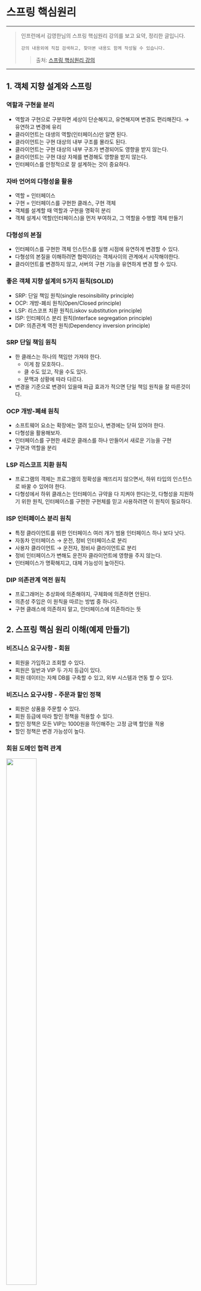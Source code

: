 # 스프링 핵심원리

---

> 인프런에서 김영한님의 스프링 핵심원리 강의를 보고 요약, 정리한 글입니다.
>
>
> `강의 내용외에 직접 검색하고, 찾아본 내용도 함께 작성될 수 있습니다.`
>
> > 출처: <a href = https://www.inflearn.com/course/스프링-핵심-원리-기본편/dashboard>스프링 핵심원리 강의</a>
> >

---

## 1. 객체 지향 설계와 스프링

### 역할과 구현을 분리

- 역할과 구현으로 구분하면 세상이 단순해지고, 유연해지며 변경도 편리해진다. → 유연하고 변경에 유리
- 클라이언트는 대생의 역할(인터페이스)만 알면 된다.
- 클라이언트는 구현 대상의 내부 구조를 몰라도 된다.
- 클라이언트는 구현 대상의 내부 구조가 변경되어도 영향을 받지 않는다.
- 클라이언트는 구현 대상 자체를 변경해도 영향을 받지 않는다.
- 인터페이스를 안정적으로 잘 설계하는 것이 중요하다.

### 자바 언어의 다형성을 활용

- 역할 = 인터페이스
- 구현 = 인터페이스를 구현한 클래스, 구현 객체
- 객체를 설계할 때 역할과 구현을 명확히 분리
- 객체 설계시 역할(인터페이스)을 먼저 부여하고, 그 역할을 수행할 객체 만들기

### 다형성의 본질

- 인터페이스를 구현한 객체 인스턴스를 실행 시점에 유연하게 변경할 수 있다.
- 다형성의 본질을 이해하려면 협력이라는 객체사이의 관계에서 시작해야한다.
- 클라이언트를 변경하지 않고, 서버의 구현 기능을 유연하게 변경 할 수 있다.

### 좋은 객체 지향 설계의 5가지 원칙(SOLID)

- SRP: 단일 책임 원칙(single resoinsibility principle)
- OCP: 개방-폐쇠 원칙(Open/Closed principle)
- LSP: 리스코프 치환 원칙(Liskov substitution principle)
- ISP: 인터페이스 분리 원칙(Interface segregation principle)
- DIP: 의존관계 역전 원칙(Dependency inversion principle)

### SRP 단일 책임 원칙

- 한 클래스는 하나의 책임만 가져야 한다.
    - 이게 참 모호하다..
    - 클 수도 있고, 작을 수도 있다.
    - 문맥과 상황에 따라 다르다.
- 변경을 기준으로 변경이 있을때 파급 효과가 적으면 단일 책임 원칙을 잘 따른것이다.

### OCP 개방-폐쇄 원칙

- 소프트웨어 요소는 확장에는 열려 있으나, 변경에는 닫혀 있어야 한다.
- 다형성을 활용해보자.
- 인터페이스를 구현한 새로운 클래스를 하나 만들어서 새로운 기능을 구현
- 구현과 역할을 분리

### LSP 리스코프 치환 원칙

- 프로그램의 객체는 프로그램의 정확성을 깨뜨리지 않으면서, 하위 타입의 인스턴스로 바꿀 수 있어야 한다.
- 다형성에서 하위 클래스는 인터페이스 규약을 다 지켜야 한다는것, 다형성을 지원하기 위한 원칙, 인터페이스를 구현한 구현체를 믿고 사용하려면 이 원칙이 필요하다.

### ISP 인터페이스 분리 원칙

- 특정 클라이언트를 위한 인터페이스 여러 개가 범용 인터페이스 하나 보다 낫다.
- 자동차 인터페이스 → 운전, 정비 인터페이스로 분리
- 사용자 클라이언트 → 운전자, 정비사 클라이언트로 분리
- 정비 인터페이스가 변해도 운전자 클라이언트에 영향을 주지 않는다.
- 인터페이스가 명확해지고, 대체 가능성이 높아진다.

### DIP 의존관계 역전 원칙

- 프로그래머는 추상화에 의존해야지, 구체화에 의존하면 안된다.
- 의존성 주입은 이 원칙을 따르는 방법 중 하나다.
- 구현 클래스에 의존하지 말고, 인터페이스에 의존하라는 뜻

## 2. 스프링 핵심 원리 이해(예제 만들기)

### 비즈니스 요구사항 - 회원

- 회원을 가입하고 조회할 수 있다.
- 회원은 일반과 VIP 두 가지 등급이 있다.
- 회원 데이터는 자체 DB를 구축할 수 있고, 외부 시스템과 연동 할 수 있다.

### 비즈니스 요구사항 - 주문과 할인 정책

- 회원은 상품을 주문할 수 있다.
- 회원 등급에 따라 할인 정책을 적용할 수 있다.
- 할인 정책은 모든 VIP는 1000원을 하인해주는 고정 금액 할인을 적용
- 할인 정책은 변경 가능성이 높다.

### 회원 도메인 협력 관계

<img src="https://user-images.githubusercontent.com/78953393/147388122-d01f35f8-c368-4500-95d3-c9bf240223e9.png" height="60%" width="40%">

### 회원 클래스 다이어그램

<img src="https://user-images.githubusercontent.com/78953393/147388124-c115190b-781a-4dd7-b81d-24b73f5bbacb.png" height="60%" width="40%">

### 회원 객체 다이어그램

<img src="https://user-images.githubusercontent.com/78953393/147388125-67fa3eaa-1f5d-4b11-af42-62afd171af39.png" height="60%" width="40%">

### 회원 도메인 개발

- 스프링 없이 순수 자바로만 개발

```java
public class Member {
    private Long id;
    private String name;
    private Grade grade;
...
}
```

- Member 클래스

```java
public interface MemberRepository {
    void save(Member member);
    Member findById(Long memberId);
}
```

- 멤버 저장소를 인터페이스로 선언

```java
public class MemoryMemberRepository implements MemberRepository {
    private static Map<Long, Member> store = new HashMap<>();
    
    @Override
    public void save(Member member) {
        store.put(member.getId(), member);
    }
    
    @Override
    public Member findById(Long memberId) {
        return store.get(memberId);
    }
}
```

- 앞으로 사용될 DB가 정해지지 않았기 때문에 우선 개발을 위해 메모리 저장으로 만들고 추후 DB가 정해지면, 구현체를 변경하여 사용
- 메모리에 저장되는 저장소 생성
- 저장과 조회 기능

```java
public interface MemberService {
    void join(Member member);
    Member findMember(Long memberId);
}
```

- 멤버 서비스 인터페이스로 선언

```java
public class MemberServiceImpl implements MemberService {
    private final MemberRepository memberRepository = new MemoryMemberRepository();
    
    @Override
    public void join(Member member) {
        memberRepository.save(member);
    }

    @Override
    public Member findMember(Long memberId) {
        return memberRepository.findById(memberId);
    }
}
```

- 멤버 서비스 구현체
- 구현체가 하나면 인터페스명 뒤에 Impl의 붙이는것이 관례이다.
- 다형성을 잘 활용하였지만, 이게 과연 좋은 객체지향 설계에 부합할까?

### 회원 도메인 실행과 테스트

```java
public class MemberApp {
    public static void main(String[] args) {
        MemberService memberService = new MemberServiceImpl();
        Member member = new Member(1L, "memberA", Grade.VIP);
        memberService.join(member);
        
        Member findMember = memberService.findMember(1L);
    
        System.out.println("new member = " + member.getName());
        System.out.println("findMember = " + findMember.getName());
    }
}
```

- 순수한 자바로만 이루어져 있다.
- 메인 클래스를 만들어서 테스트하는것은 한계가 뚜렷하다, 테스트 코드 작성해서 테스트

```java
import org.junit.jupiter.api.Test;

public class MemberServiceTest {
	
    MemberService memberService = new MemberServiceImpl();
    
    @Test
    void join() {
        // given
        Member member = new Member(1L, "memberA", Grade.VIP);

        // when
        memberService.join(member);
        Member findMember = memberService.findMember(1L);
        
        // then
        Assertions.assertThat(member).isEqualTo(findMember);
    }
}
```

- `Assertions`를 사용(단, `org.assertj.core.api`에 있는 Assertions를 사용)
- 테스트코드는 선택이 아닌 필수!

### 주문 도메인 역할

<img src="https://user-images.githubusercontent.com/78953393/147388127-2fa4d748-4dbf-410f-96d4-7713c851781a.png" height="60%" width="40%">

- 주문 생성: 클라이언트는 주문 서비스에 주문 생성을 요청한다.
- 회원 조회: 할인을 위해서 회원 등급이 필요하다. 그래서 주문 서비스는 회원 저장소에서 회원을 조회
- 할인 적용: 주문 서비스는 회원 등급에 따른 할인 여부를 할인 정책에 위임
- 주문 결과 반환: 주문 서비스는 할인 결과를 포함한 주문 결과를 반환한다.
    - 실제로는 주문 데이터를 DB에 저장하지만, 지금은 단순하게 주문 결과를 반환

### 주문 도메인 전체

<img src="https://user-images.githubusercontent.com/78953393/147388128-3cafc743-fb64-4557-b0b2-eefe31a8bf60.png" height="60%" width="40%">

### 주문과 할인 도메인 개발

```java
public interface DiscountPolicy {
    int discount(Member member, int price);
}
```

- 할인 인터페이스

```java
public class FixDiscountPolicy implements DiscountPolicy {
	
    private int discountFixAmount = 1000;
    
    @Override
    public int discount(Member member, int price) {
        if (member.getGrade() == Grade.VIP) {
            return discountFixAmount;
        }
        return 0;
    }
}
```

- 고정 할인 구현
- 고객 등급이 VIP이면, 고정 금액을 반환해준다.

```java
public class Order {
    private Long memberId;
    private String itemName;
    private int itemPrice;
    private int discountPrice;

    public int calculatePrice() {
        return itemPrice - discountPrice;
    }
}
```

- 주문 객체
- `calculatePrice()`아이템 가격에서 할인 금액을 뺀 최종 금액을 계산하여, 반환해준다.

```java
public interface OrderService {
    Order createOrder(Long memberId, String itemName, int itemPrice);
}
```

- 오더 서비스 인터페이스
- 클라이언트에서 요청하여 생성된 주문 내역을 반환해주는 역할

```java
public class OrderServiceImpl implements OrderServie {

    private final MemberRepository = new MemoryMemberRepository();
    private final DiscountPolicy = new FixDiscountPolicy();	

    @Override
    Order createOrder(Long memberId, String itemName, int itemPrice) {
        Member member = MemberRepository.findById(memberId);
        int discountPrice = DiscountPolicy.discount(member, itemPrice);
        
        return new Order(memberId, itemName, itemPrice, discountPrice);
    }
}
```

- 주문 생성 요청 시 회원 정보 조회 후 등급에 맞는 할인 정책에 멤버와 아이템 가격을 넘겨, 할인 후의 금액을 반환받고
- 주문내역을 완성하여 반환한다.

### 주문과 할인 도메인 테스트

```java
public OrderApp {
    public static void main(String[] args) {
        MemberService memberService = new MemberServiceImpl();
        OrderService orderService = new OrderServcieImpl();
        
        Long memberId = 1L;
        Member member = new Member(memberId, "memberA", Grade.VIP);		
        memberService.join(member);

        Order order = orderService.createOrder(memberId, "itemA", 10000);
        System.out.println("order=" + order);
        System.out.println("order.calculatePrice=" + order.calculatePrice());
    }
}
```

- 메인 메서드를 이용한 테스트, 물론 좋지 않은 방법

```java
public class OrderServiceTest {
    MemberService memberService = new MemberServiceImpl();
    OrderService orderService = new OrderServiceImpl();
    
    @Test
    void createOrder() {
        Long memberId = 1L;
        Member member = new Member(memberId, "memberA", Grade.VIP);
        memberService.join(member);
        
        Order order = new Order(member, "itemA", 10000);
        Assertions.assertThat(order.getDiscountPrice()).isEquelTo(1000);
    }
}
```

- 테스트 코드 작성을 꾸준하게 연습해보자.
- 단위 테스트가 정말 중요하다.
- 여기서 단위 테스트란, 스프링이나 컨테이너의 도움없이 순수한 자바 코드하는 테스트

### 설계의 문제점

- 지금까지 작성한 순수 자바코드로 이루어진 도메인 설계는 SOLID의 원칙중 OCP와 DIP를 위반하고 있다.
- 새로운 할인 정책이 주어졌을때, 코드를 변경해보면서 DIP나 OCP가 잘 지켜졌는지 확인해보자

## 3. 스프링 핵심 원리 이해2(객체 지향 원리 적용)

### 새로운 할인 정책 개발

- VIP등급 무조건 1000원 할인에서 주문금액별 %할인으로 변경

```java
public class RateDiscountPolicy implements DiscountPolicy {

    private int discountPersent = 10;	

    @Override
    public int discount(Member member, int price) {
        if (member.getGrade() == Grade.VIP) {
            return price * discountPersent / 100;
        }
        return 0;
    }
}
```

- RateDiscountPolicy 추가

```java
class RateDiscountPolicyTest {
	
    DiscountPolicy discountPolicy = new RateDiscountPolicy();

    @Test
    @DisplayName("VIP는 10% 할인이 적용되어야 한다.")
    void 변동_할인_적용_테스트() {
        // given
        Member member = new Member(1L, "memberA", Grade.VIP);
        // when
        int discount = discountPolicy.discount(member, 10000);
        // then
        Assertions.assertThat(discount).isEqualTo(1000);
    }

    @Test
    @DisplayName("VIP가 아니면 할인 적용이 안되야한다..")
    void 변동_할인_적용_테스트() {
        // given
        Member member = new Member(2L, "memberBASIC", Grade.BASIC);
        // when
        int discount = discountPolicy.discount(member, 10000);
        // then
        Assertions.assertThat(discount).isEqualTo(0);
    }
}
```

- RateDiscountPolicy 테스트
- 맥 기준 `command + shift + T`단축키를 사용해서 테스트 클래스 생성
- `@DisplayName`테스트 결과창에 출력되는 메소드 명을 바꿔준다.
- 성공 테스트도 중요하지만, 실패 테스트도 꼭 만들어 봐야한다.

### 새로운 할인 정책 적용

- 새로운 할인 정책 시 발생되는 문제점

```java
public class OrderServiceImpl implements OrderServie {

    private final MemberRepository = new MemoryMemberRepository();
    // private final DiscountPolicy = new FixDiscountPolicy();
    private final DiscountPolicy = new RateDiscountPolicy();
    

    @Override
    Order createOrder(Long memberId, String itemName, int itemPrice) {
        Member member = MemberRepository.findById(memberId);
        int discountPrice = DiscountPolicy.discount(member, itemPrice);
        
        return new Order(memberId, itemName, itemPrice, discountPrice);
    }
}
```

- 역활과 구현을 분리: OK
- 다형성을 활용하고, 인터페이스와 구현체를 분리: OK
- OCP, DIP 같은 객체지향 설계 원칙 준수: 그렇게 보이지만 실상은 X
- DIP: 주문서비스 클라이언트(`OrderServiceImpl`)은 `DiscountPolicy` 인터페이스에 의존하면서 DIP를 지킨것 같지만,
    - 추상클래스 뿐만 아니라 구현클래스에도 의존하고 있다.
    - 추상(인터페이스)클래스 의존: `DiscountPolicy`
    - 구체(구현)클래스 의존: `RateDiscountPolicy`, `FixDiscountPolicy`
- OCP: `FixDiscountPolicy`에서 `RateDiscountPolicy`로 변경을 하는 순간, 아주 작은 부분이지만 `OrderServiceImple`의 코드가 변경되므로, OCP위반

### 문제 해결

- DIP 위반의 문제를 해결하기 위해 구체클래스가 아닌 추상클래스만 의존하도록 변경

```java
public class OrderServiceImpl implements OrderServie {

    // private final DiscountPolicy = new RateDiscountPolicy();
    private final DiscountPolicy;
...
}
```

- 구체 클래스에 의존하던 것을 없애고, 추상클래스에만 의존하도록 코드 변경
    - `private final DiscountPolicy = new RateDiscountPolicy();` → `private final DiscountPolicy;`
    - 하지만 구현클래스 없이 프로그램을 실행하면, 당연하게도 `NullPointerException`예외가 발생하고 만다.
- 그럼 어떻게 문제를 해결해야 할까?
    - 누군가 대신 구현체를 생성해서 `OrderServiceImpl`에 의존성을 주입해줘야한다.

### 관심사의 분리

```java
public class AppConfig {

    public MemberService memberService() {
        return new MemberServiceImpl(memberRepository());
    }
    public OrderService orderService() {
        return new OrderServiceImpl(memberRepository(), discountPolicy())
    }
    public MemberRepository memberRepository() {
        return new MemoryMemberRespository();
    }
    public DiscountPolicy discountPolicy() {
        return new FixDiscountPolicy();
    }   
}
```

- `AppConfig`클래스 생성
- `AppConfig`클래스는 앱의 전반적인 설정을하고 구성하는 역할
- `AppConfig`에서 애플리케이션의 실제 동작에 필요한 구현 객체를 생성

```java
public class MemberServiceImpl implements MemberService {

    private final MemberRepository memberRepository;
    
    public MemberServiceImpl(MemberRepository memberRepository) {
        this.memberRepository = memberRepository;
    }
    ...
}
```

- 생성자를 통해서 구현체가 어떤것이 쓰일것인지 확인 → 생성자 주입
- 설계 변경으로 `MemberServiceImpl`은 `MemoryMemberRepository` 를 의존하지 않는다.
- `MemberServiceImpl`입장에서는 어떤 구현 객체가 주입될지 알 수 없으며, 오직 외부(`AppConfig`)에서 결정된다.
- `MemberServiceImpl`은 의존관계에 대한 것은 외부에 맡기고 오직 로직을 실행하는 것만 신경쓰면 된다.
- 객체의 생성하고 연결하는 역할과, 실행하는 역할이 명확하게 분리되었다.

```java
public class MemberApp {
    public static void main(String[] args) {
        AppConfig appConfig = new AppConfig;
        MemberService memberService = appConfig.memberService();
        Member member = new Member(1L, "memberA", Grade.VIP);
        memberService.join(member);
        
        Member findMember = memberService.findMember(1L);
    
        System.out.println("new member = " + member.getName());
        System.out.println("findMember = " + findMember.getName());
    }
}
```

- `AppConfig`를 통해서, 의존관계를 주입받는다.

### 새로운 구조와 할인 정책 적용

- 정액할인 정책에서 정률할인 정책으로 변경해보자!

```java
public class AppConfig {
    ...
    public DiscountPolicy discountPolicy() {
        // return new FixDiscountPolicy();
        return new RateDiscountPolicy();
    }
}
```

- 새로운 할인 정책을 적용할때 사용영역의 코드는 건들필요없이 구성영역에 있는 코드만 변경해주면된다.
- `FixDiscountPolicy()` → `RateDiscountPolicy()`로 변경
- `OrderServiceImpl`안에 있는 코드는 변경할 필요 없이, `AppConfig`안에 코드만 변경해주면 끝!
- 클라이언트 코드 변경없이 앱의 기능을 확장할 수 있다. → OCP 만족!!

### 전체 흐름 정리

- 새로운 할인 정책 개발 → 다형성을 활용하여 잘 개발하였으나, 적용과정에서 OCP와 DIP를 위반
- 관심사의 분리 → 클라이언트가 두가지의 역할을 가지고 있던것을 분리
- AppConfig 리펙터링 → 구성 정보에서 역할과 구현을 명확하게 분리, 중복제거
- 새로운 구조와 할인 정책 적용 → `AppConfig`의 등장으로 애플리케이션이 크게 **사용영역**과 객체를 **구성(Configuration)하는 영역으로 분리**
- 할인 정책을 변경해도 `AppConfig`가 있는 구성 영역만 변경하면됨, 사용 영역은 변경할 필요가 없다.

### 좋은 객체 지향 설계의 5가지 원칙 적용

- SRP 단일 책임 원칙
    - 단일 책임 원칙을 따르면서 관심사를 분리
    - 구현 객체를 생성하고 연결하는 책임은 `AppConfig`가 담당
    - 클라이언트 객체는 실행하는 책임만 담당
- DIP 의존관계 역전 원칙
    - 구현 클래스와 추상 클래스에 둘 다 의존하면서 DIP원칙 위반
    - 클라이언트가 추상 클래스만 의존하도록 코드변경
    - 클라이언트 코드는 인터페이스만으로는 실행이 불가
    - `AppConfig`가 객체를 대신 생성하고 의존관계를 주입해 주면서, DIP원칙을 따르도록 문제 해결
- OCP 개방-폐쇄 원칙
    - 애플리케이션을 사용 영역과 구성 영역으로 나눔
    - 정액할인에서 정률할인으로 할인 정책을 변경했음에도 클라이언트 코드는 변경되지 않음

### IoC(Inversion of Control) 제어의 역전

- 구현 객체가 프로그램의 제어 흐름을 스스로 조종했다. 개발자 입장에서는 자연스러운 흐름이다.
- 프로그램에 대한 제어 흐름에 대한 권한은 모두 `AppConfig`가 가지고 있다. 구현 객체는 묵묵히 자신의 로직을 실행할 뿐이다.
- 심지어 구현객체의 생성 또한 `AppConfig`가 생성한다.
- 이렇듯 프로그램의 제어 흐름을 직접 제어하는 것이 아니라 외부에서 관리하는 것을 제어의 역전(IoC)라고 한다.

### 프레임워크 vs 라이브러리

- 프레임워크가 내가 작성한 코드를 제어하고, 대신 실행하면 그것은 프레임워크가 맞다.(ex JUnit)
- 내가 작성한 코드가 직접 제어의 흐름을 담당한다면 그것은 라이브러리다.

### DI(Dependency Injection) 의존관계 주입

- 인터페이스만 의존, 실제 어떤 구현 객체가 사용될지는 모른다.
- 의존관계는 `정적인 클래스 의존관계` 와 실핼 시점에 결정되는 `동적인 객체(인스턴스) 의존관계` 둘을 분리해서 생각해야 한다.
    - `정적인 클래스 의존관계`: 클래스가 사용하는 import 코드만 보고 의존관계를 파악 할 수 있다. 정적인 의존관계는 애플리케이션을 실행하지 않아도 분석 가능하다.
    - `동적인 객체(인스턴스) 의존관계`: 애플리케이션 실행 시점에 외부에서 실제 구현 객체를 생성하고 클라이언트에 전달해서 클라이언트와 서버의 실제 의존관계가 연결 되는 것을 의존관계 주입이라 한다.
- 의존관계 주입을 사용하면 정적인 클래스 의존관계를 변경할 필요없이, 동적인 객체 인스턴스 의존관계를 변경 할 수 있다.

### IoC컨테이너, DI컨테이너

- `AppConfig`처럼 객체를 생성하고, 관리하면서 의존관계를 연결해 주는것
- 주로 DI컨테이너라 하며 어샘블러, 오브젝트 팩토리 등으로 불리기도 한다.

### 스프링으로 전환하기

- 지금까지 순수한 자바 코드만으로 DI를 적용.
- 이제는 스프링을 사용해보자!

```java
@Configuration
public class AppConfig {

    @Bean
    public MemberService memberService() {
        return new MemberServiceImpl(memberRepository());
    }
    @Bean
    public OrderService orderService() {
        return new OrderServiceImpl(memberRepository(), discountPolicy())
    }
    @Bean
    public MemberRepository memberRepository() {
        return new MemoryMemberRespository();
    }
    @Bean
    public DiscountPolicy discountPolicy() {
        return new FixDiscountPolicy();
    }
}
```

- `AppConfig`에서 `@Configuration`과 `@Bean`어노테이션 사용
- `import org.springframework.context.annotation.Configuration;` 이걸 사용해야한다. `import`할때는 항상 주의
- `@Configuration`: 애플리케이션을 설정하는 설정 정보에 명시해줘야한다.
- `@Bean`: key는 메서드 이름 value는 객체 인스턴스로 스프링 컨테이너에 등록(싱글톤)

```java
public class MemberApp {
    public static void main(String[] args) {
        // AppConfig appConfig = new AppConfig;
        // MemberService memberService = appConfig.memberService();
        
        ApplicationContext ac = new AnnotationConfigApplicationContext(AppConfig.class);
        ac.getBean("memberService", MemberService.class);
    
        Member member = new Member(1L, "memberA", Grade.VIP);
        memberService.join(member);
        
      Member findMember = memberService.findMember(1L);
    
        System.out.println("new member = " + member.getName());
        System.out.println("findMember = " + findMember.getName());
    }
}
```

- `MemberApp`을 스프링을 사용하는 버전으로 변경
- `ApplicationContext`: 스프링의 모든것이 시작되는 시작점, 스프링 컨테이너라 보면 된다(모든 객체를 관리해준다)
- `AnnotationConfigApplicationContext(AppConfig.class)`: `AppConfig`에 있는 환경설정을 가지고 스프링이 `@Bean`이 붙은 객체를 스프링 컨테이너에 집어넣고 관리해준다.
- `ac.getBean("name", 타입)`: `AppConfig`에 있는 객체를 꺼내오는 역할을하며 `name`은 기본적으로 메서드 이름으로 자동 설정된다.

### 스프링 컨테이너

- `ApplicationContext`를 스프링 컨테이너라 한다.
- 기존에는 `AppConfig`를 사용해서 직접 객체를 생성하고 DI를 했지만, 이제부턴 스프링 컨테이너를 통해서 사용한다.

```java
@Configuration
public class AppConfig {

    @Bean
    public MemberService memberService() {
        System.out.println("call AppConfig.memberService");
        return new MemberServiceImpl(memberRepository());
    }
        
    @Bean(name = MemoryMemberRepository)
    public MemoryMemberRepository memberRepository() {
        System.out.println("call AppConfig.memberRepository");
        return new MemoryMemberRepository();
    }
    ...
}
```

- 스프링 컨테이너는 `@Configuration`이 붙은 `AppConfig`를 설정(구성) 정보로 사용한다. 여기서 `@Bean`이라 적힌 메서드를 모두 호출해서 반환된 객체를 스프링 컨테이너에 등록하며, 이렇게 등록된 객체를 스프링 빈이라고 한다.
- `@Bean(name = "name")`형식을 사용해 스프링 빈의 이름을 변경 할 수도 있다.(특별한 경우가 아닌 이상 기본 설정이 제일 좋다)

```java
public static void main(String[] args) {

    ApplicationContext ac = new AnnotationConfigApplicationContext(AppConfig.class);
    MemberService memberService = ac.getBean("memberService", MemberService.class);
    ...
}
```

- 스프링 빈은 메서드의 명을 스프링 빈의 이름으로 사용한다.
- `.getBean()`메서드를 사용해서 스프링 컨테이너에 있는 스프링 빈을 찾아서 사용해야한다.

## 4. 스프링 컨테이너와 스프링 빈

### 스프링 컨테이너 생성

```java
public interface ApplicationContext extends EnvironmentCapable, ListableBeanFactory, HierarchicalBeanFactory,
    MessageSource, ApplicationEventPublisher, ResourcePatternResolver {
    ...
}
```

- `ApplicationContext`는 인터페이스이다.
- `AppConfig`를 사용했던 방식이 어노테이션 기반의 자바 설정 클래스로 스프링 컨테이너를 만든것.
- `AnnotationConfigApplicationContext`는 `ApplicationContext`의 구현체이다.

### 스프링 컨테이너 생성 과정

1. 스프링 컨테이너 생성
    1. 스프링 컨테이너를 생성할 때는 구성 정보(`AppConfig`)를 지정해주어야한다.
    2. `new AnnotationConfigApplicationContext(AppConfig.class)`으로 정보 전달
    3. 스프링 컨테이너 속 스프링 빈 저장소 생성
2. 스프링 빈 등록
    1. 넘긴 설정정보를 사용해서 `@Bean`어노테이션을 찾고, 어노테이션이 붙어있는 메서드의 이름(빈 이름)과 반환 객체(빈 객체)를 스프링 컨테이너 속 스프링 빈 저장소에 저장한다.
    2. 이렇게 저장된 것이 스프링 빈이다.
    3. 스프링 빈 이름은 항상 다른 이름을 부여해야한다.
    4. 스프링 빈 저장소

    ```java
    @Bean
    public MemberService memberService() {
        return new MemberServiceImpl(memberServiceRepository());
    }
    
    @Bean
    public MemberRepository memberRepository() {
        return new MemoryMemberRepository();
    }
    ```

   | 빈 이름 | 빈 객체 |
       | --- | --- |
   | memberService | MemberServiceImpl@x01 |
   | memberRepository | MemoryMemberRepository@x02 |
    - 빈 이름은 메서드 이름을 사용한다.
3. 스프링 빈 의존관계 설정 - 준비
4. 스프링 빈 의존관계 설정 - 완료
    1. 설정 정보를 참고해서 스프링 컨테이너가 의존관계를 주입(DI) 해준다.
    2. 단순히 자바 코드를 호출하는 것 같지만, 큰 차이가 있다.(싱글톤)

### 컨테이너에 등록된 모든 빈 조회

- 스프링 컨테이너에 등록되어 있는 모든 빈에 대한 정보 출력

```java
class ApplicationContextInfoTest() {
    AnnotationConfigApplicationContext ac = new AnnotationConfigApplicationContext(AppCofig.class);

    @Test
    @DisplayName("모든 빈 출력하기")
    void findAll() {
        String[] beanDefinitionNames = ac.getBeanDifinitionNames();
        
        for (String beanDefinitionName : beanDefinitionNames) {
            Object bean = ac.getBean(beanDefinitionName);
            System.out.println("name = " + beanDefinitionName + " object = " + bean);
        }
    }
}
```

- `.getBeanDefinitionNames()`: 스프링 컨테이너에 있는 빈 이름을 출력해주는 메소드(key)
- `.getBean`: 스프링 컨테이너에 등록되어 있는 빈 객체를 출력(value)

```java
class ApplicationContextInfoTest() {
    AnnotationConfigApplicationContext ac = new AnnotationConfigApplicationContext(AppCofig.class);

    @Test
    @DisplayName("애플리케이션 빈 출력하기")
    void findApplicationBean() {
        String[] beanDefinitionNames = ac.getBeanDefinitionNames();
        
        for (String beanDefinitionName : beanDefinitionNames) {
            BeanDefinition beanDefinition = ac.getBeanDefinition(beanDefiniionName);
            
            if (beanDefinition.getRole() == BeanDefinition.ROLE_APPLICATION) {
                Object bean = ac.getBean(beanDefinitionName);
                System.out.println("name = " + beanDefinitionName + " object = " + bean);
            }
        }	
    }
}
```

- 스프링 컨테이너에 기본적으로 등록되어 있는것 외에 애플리케이션 개발을 위해 등록한 스프링 빈만 출력
- `.getBeanDefinition`: 빈 하나하나의 메타데이터 정보를 가져오는 메서드
- `beanDefinition.getRole() == BeanDefinition.ROLE_APPLICATION`: 스프링 내부에서 등록한 빈이 아닌 내가 애플리케이션을 개발하기 위해 등록한 빈 조회
- `beanDefinition.getRole() == BeanDefinition.ROLE_APPLICATION`: 스프링이 내부에서 사용하는 빈 조회

### 스프링 빈 조회 - 기본

- `ac.getBean(빈 이름, 타입)`또는 `ac.getBean(타입)`를 사용
- 조회 대상 스프링 빈이 없으면 예외 발생
    - `NoSuchBeanDefinitionException: No bean named 'xxxx' available`

```java
import static org.assertj.core.api.AssertionsForClassTypes.assertThat;

class ApplicationContextBasicFindTest {

    AnnotationConfigApplicationContext ac = new AnnotationConfigApplicationContext(SameBeanConfig.class);
    
    @Test
    @DisplayName("빈 이름으로 조회")
    void findByBeanName() {
        MemberService memberService = ac.getBean("memberService", MemberService.class);
        assertThat(memberService).isTnstanceOf(MemerServiceImpl.class);
    }
}
```

- 빈 이름으로 조회

```java
import static org.assertj.core.api.AssertionsForClassTypes.assertThat;
...
class ApplicationContextBasicFindTest {
    @Test
    @DisplayName("빈 타입으로만 조회")
    void findByBeanName() {
        MemberService memberService = ac.getBean(MemberService.class);
        assertThat(memberService).isTnstanceOf(MemerServiceImpl.class);
    }
}
```

- 빈 타입으로만 조회

```java
import static org.assertj.core.api.AssertionsForClassTypes.assertThat;
...
class ApplicationContextBasicFindTest {
    @Test
    @DisplayName("구체 타입으로 조회")
    void findByBeanName() {
        MemberService memberService = ac.getBean("memberService", MemberServiceImpl.class);
        assertThat(memberService).isTnstanceOf(MemerServiceImpl.class);
    }
}
```

- 구체 타입으로 조회
    - 구현에만 의존해야하는데 구현체에 의존하기 때문에 좋지 않은 방법

```java
import static org.junit.jupiter.api.Assertions.assertThrows;
...
class ApplicationContextBasicFindTest {
    @Test
    @DisplayName("없는 빈 조회 시 예외 발생")
    void noSuchBean() {
        assertThrows(NoSuchBeanDefinitionException.class,
            () -> ac.getBean("xxxx", MemberService.class));
    }
}
```

- 해당 빈이 없을때 예외발생
    - `Assertions.assertThrows()`를 사용
    - `org.junit.jupiter.api.Assertions`를 `inport`해야 `assertThrows()`사용가능

### 스프링 빈 조회 - 중복

```java
@Configuration
static class SameBeanConfig {
    @Bean
    public MemberRepository memberRepository1() {
        return new MemoryMemberRepository();
    }
    @Bean
    public MemberRepository memberRepository2() {
        return new MemoryMemberRepository();
    }
}
```

- 테스트를 위한 임의의 `Config`생성
- 파라미터의 값에 따른 변경점이 있을 수도 있어 충분히 실무에서도 나올수 있는 코드.

```java
import static org.junit.jupiter.api.Assertions.assertThrows;

class ApplicationContextSameBeanFindTest {
    AnnotationConfigApplicationContext ac = new AnnotationConfigApplicationContext(SameBeanConfig.class);

  @Test
  @DisplayName("타입으로 조회시 같은 타입이 둘 이상이면 중복 오류가 발생한다.")
  void findBeanByTypeDuplicate() {
    assertThrows(NoUniqueBeanDefinitionException.class,
      () -> ac.getBean(MemberRepository.class));
  }
}
```

- `NoUniqueBeanDefinitionException`예외 발생

```java
import static org.junit.jupiter.api.Assertions.assertThrows;

class ApplicationContextSameBeanFindTest {
    @Test
    @DisplayName("타입으로 조회시 같은 타입이 둘 이상이면, 빈 이름으로 조회하면 된다.")
    void findBeanByName() {
    MemberRepository memberRepository1 = ac.getBean("memberRepository1", MemberRepository.class);
    assertThat(memberRepository1).isInstanceOf(MemberRepository.class);
    }
}
```

- 스프링 빈 조회 시 같은 타입의 스프링 빈이 둘 이상이면 오류가 발생한다. 이떄 빈 이름을 지정하면 해결할 수 있다.

```java
import static org.assertj.core.api.Assertions.assertThat;

class ApplicationContextSameBeanFindTest {
  @Test
  @DisplayName("특정 타입을 모두 조회하기")
  void findAllBeanType() {
      Map<String, MemberRepository> beansOfType = ac.getBeansOfType(MemberRepository.class);
      for (String key : beansOfType.keySet()) {
          System.out.println("key = " + key + " value = " + beansOfType.get(key));
      }
      System.out.println("beansOfType = " + beansOfType);
      assertThat(beansOfType.size()).isEqualTo(2);
  }
}
```

- `.getBeansOfType()`: 특정 타입의 스프링 빈 모두 조회

### 스프링 빈 조회 - 상속 관계

```java
@Configuration
static class TestConfig {
    @Bean
    public DiscountPolicy ratedDiscountPolicy() {
        return new RateDiscountPolicy();
    }

    @Bean
    public DiscountPolicy fixDiscountPolicy() {
        return new FixDiscountPolicy();
    }
}
```

- 테스트를 위한 임의의 `Config`생성

```java
@Test
@DisplayName("부모 타입으로 전부 조회")
void findAllBeanByParentsType() {
  Map<String, DiscountPolicy> beansOfType = ac.getBeansOfType(DiscountPolicy.class);
  for (String key : beansOfType.keySet()) {
    System.out.println("key  = " + key + " value = " + beansOfType.get(key));
  }
  assertThat(beansOfType.size()).isEqualTo(2);
}
```

- 부모 타입으로 조회 시 자식 타입도 전부 함께 조회된다.

```java
@Test
@DisplayName("부모 타입으로 전부 조회 - Object")
void findAllBeanByObjectType() {
  Map<String, Object> beansOfType = ac.getBeansOfType(Object.class);
  for (String key : beansOfType.keySet()) {
    System.out.println("key = " + key + " value = " + beansOfType.get(key));
  }
}
```

- `Object`타입으로 조회하면, 모든 스프링빈을 조회한다.

```java
@Test
@DisplayName("부모 타입으로 조회시, 자식이 둘 이상이면 중복 오류가 발생한다.")
void findBeanByParentsTypeDuplicate() {
  assertThrows(NoUniqueBeanDefinitionException.class, () -> ac.getBean(DiscountPolicy.class));
}
```

- 부모 타입으로 조회 시 자식이 둘 이상 있으면 중복오류가 발생한다.

```java
@Test
@DisplayName("부모 타입으로 조회시, 자식이 둘 이상 있으면, 빈 이름을 지정하면 된다.")
void findBeanByParentsTypeBeanName() {
  DiscountPolicy ratedDiscountPolicy = ac.getBean("ratedDiscountPolicy", DiscountPolicy.class);
  assertThat(ratedDiscountPolicy).isInstanceOf(RateDiscountPolicy.class);
}
```
- 부모 타입으로 조회시 자식이 둘 이상 있으면 빈이름을 지정하면 된다.
### BeanFactory란?

- 스프링 컨테이너의 최상위 인터페이스다.
- 스프링 빈을 조회하고 관리하는 역할을 한다.
- `getBean()`을 제공한다.

### ApplicationContext란?

- `BeanFactory`의 모든 기능을 상속받아 제공한다.
- `BeanFactory`와 `ApplicationContext`의 차이가 뭘까?
- `ApplicationContext`는 애플리케이션을 개발할때 필요한 부가 기능을 가지고 있다.

### ApplicationContext의 부가기능

- 메세지 소스를 활용한 국제화 기능: 한국에서 들어오면 한국어로, 영어권에서 들어오면 영어권으로 출력
- 환경변수: 로컬, 개발, 운영등을 구분해서 처리
- 애플리케이션 이벤트: 이벤트를 발행하고 구독하는 모델을 편리하게 지원
- 편리한 리소스 조회: 파일, 클래스패스, 외부 등에서 리소스를 편리하게 조회

### 어노테이션 기반 자바 코드 설정 사용

- 지금까지 했던 것
- 제일 많이 사용한다.

### XML 설정 사용

- 과거에 많이 사용
- 컴파일 없이 빈 설정 정보를 변경할 수 있는 장점도 있다.
- `GenericXmlApplicationContext`를 사용하면 `xml`설정 파일을 넘기면 된다.

```xml
<?xml version="1.0" encoding="UTF-8"?>
    <beans xmlns="http://www.springframework.org/schema/beans"
     xmlns:xsi="http://www.w3.org/2001/XMLSchema-instance"
     xsi:schemaLocation="http://www.springframework.org/schema/beans http://www.springframework.org/schema/beans/spring-beans.xsd">
    
    
    <bean id="memberService" class="hello.core.service.MemberServiceImpl">
      <constructor-arg name="memberRepository" ref="memberRepository"/>
    </bean>
    
    <bean id="memberRepository" class="hello.core.repository.MemoryMemberRepository"/>
    
    <bean id="orderService" class="hello.core.service.OrderServiceImpl">
      <constructor-arg name="memberRepository" ref="memberRepository"/>
      <constructor-arg name="discountPolicy" ref="discountPolicy"/>
    </bean>
    
    <bean id="discountPolicy" class="hello.core.discount.RateDiscountPolicy"/>
</beans>
```

- 간단하게 실습해보고, 필요하면 공식 문서를 찾아보자.

### 스프링 빈 설정 메타 정보 - BeanDefinition

- `BeanDefinition`이라는 추상화가 있기 때문에 다양한 설정 형식을 사용할 수 있다.
- `BeanDefinition`을 빈 설정 메타 정보라 한다.
- 스프링 컨테이너는 이 메타 정보를 바탕으로 스프링 빈을 생성한다.
- `ApplicationConfigAppilcationContext`는 `AnnotationBeanDefinitionReader`를 사용해서 `AppConfig.class`를 읽고 `BeanDefinition`을 생성한다.

## 5. 싱글톤 컨테이너

### 웹 애플리케이션과 싱글톤

- 웹 애플리케이션은 보통 여러 고객이 동시에 요청을 한다.

```java
class SingletonTest {
    @Test
    @DisplayName("스프링 없는 순수한 DI 컨테이너")
    void pureContainer() {
        AppConfig appConfig = new AppConfig();
        MemberService memberService1 = appConfig.memberService();
        MemberService memberService2 = appConfig.memberService();
        
        assertThat(memberService1).isNotSameAs(memberService2);
    }
}
```

- `AppConfig`에서는 고객의 요청 시 마다 새로운 객체를 생성하게 되는데 여기서 문제점이 발생한다.
- 고객의 요청시 마다 새로운 객체를 생성하는지 테스트
- 메모리의 낭비가 심각하다.
- 해당 객체가 딱 1개만 생성되고 공유하도록 설계 → 싱글톤

### 싱글톤 패턴

```java
public class SingletonService {
    private static final SingletonService instance = new SingletonService();
    
    public static SingletonService getInstance() {
        return instance;
    }
    
    private SingletonService() { }
}
```

- 클래스의 인스턴스가 딱 1개만 생성되는 것을 보장하는 디자인 패턴
- 객체 인스턴스를 2개 이상 생성하지 못하도록 막아야한다.
    - `private`생성자를 사용해서 외부에서 임의로 new 키워드를 사용하지 못하도록 막는다.
    - `same`: == (객체를 비교)
    - `equals`: 값 그 자체를 비교
- 생성자를 `private`으로 선언해서 외부에서 `new`키워드를 사용한 객체 생성을 못하게 막는다.

```java
@Test
@DisplayName("싱글톤 패턴을 적용한 객체 사용")
void singletonServiceTest() {
  SingletonService singletonService1 = SingletonService.getInstance();
  SingletonService singletonService2 = SingletonService.getInstance();

  System.out.println("singletonService1 = " + singletonService1);
  System.out.println("singletonService2 = " + singletonService2);

  assertThat(singletonService1).isSameAs(singletonService2);
}
```

- 여러번 객체를 호출했으나, 하나의 객체만 생성되고 공유해서 사용된다.
- 싱글톤 패턴을 구현하는 방법은 다양하다.

### 싱글톤 패턴의 문제점

- 싱글톤 패턴을 구현하는 코드 자체가 많이 들어간다.
- DIP를 위반한다.
    - 구현 클래스를 의존한다.
- 클라이언트가 구체 클래스를 의존하기 때문에 OCP를 위반할 가능성이 높다.
- 유연성이 떨어진다.
    - 내부 속성의 변경, 초기화가 어렵다.
    - 자식 클래스를 만들기 어렵다.
- 안티패턴으로 불리기도 한다.

### 싱글톤 컨테이너

```java
@Test
@DisplayName("스프링 컨테이너와 싱글톤")
void springContainer() {
    AnnotationConfigApplicationContext ac = new AnnotationConfigApplicationContext(AppConfig.class);

    MemberService memberService1 = ac.getBean("memberService", MemberService.class);
    MemberService memberService2 = ac.getBean("memberService", MemberService.class);

    System.out.println("memberService1 = " + memberService1);
    System.out.println("memberService2 = " + memberService2);

    assertThat(memberService1).isSameAs(memberService2);
    }
}
```

- 싱글톤 패턴을 적용하지 않아도, 객체 인스턴스를 싱글톤으로 관리한다.
- 싱글톤 객체를 생성하고 관리하는 기능을 싱글톤 레지스트리라고 한다.
- 스프링 컨테이너의 이런 기능 덕분에 싱글톤 패턴의 모든 단점을 해결하고, 객체를 싱글톤으로 관리할 수 있다.
    - 싱글톤 패턴을 적용하기 위한 코드 작성이 필요없다.
    - `DIP`, `OCP`, `private생성자`, `test`로 부터 자유롭게 싱글톤을 사용할 수 있다.

### 싱글톤 방식의 주의점

```java
public class StatefulService {
    private int price;

    public void order(String name, int price) {
        System.out.println("name = " + name + " price = " + price);
        this.price = price;
    }

    public int getPrice() {
        return price;
    }
}
```

- 싱글톤 객체는 상태를 유지(stateful)하게 설계해서는 안된다.

```java
public class StatefulServiceTest {

    @Test
    void statefulServiceSingleton() {
        ApplicationContext ac = new AnnotationConfigApplicationContext(TestConfig.class);
        StatefulService statefulService1 = ac.getBean(StatefulService.class);
        StatefulService statefulService2 = ac.getBean(StatefulService.class);
    
        // ThreadA: A사용자 10000원 주문
        statefulService1.order("UserA", 10000);
        // ThreadB: B사용자 20000원 주문
        statefulService2.order("UserB", 20000);
    
        int price = statefulService.getPrice();
        System.out.println("price = " + price);
    
        assertThat(statefulService1.getPrice()).isEqualTo(20000);
    }
    
    static class TestConfig {
        @Bean
        public StatefulService statefulService() {
            return new StatefulService();
        }
    }
}
```

- 사용자 A가 주문 금액을 조회했는데 2만원이 찍히는 문제가 발생한다.
- 스프링 빈 필드에 공유 값을 설정하면 큰일난다!

```java
public class StatefulService {
    // private int price;

    public void order(String name, int price) {
        System.out.println("name = " + name + " price = " + price);
        // this.price = price;
        return price;
    }
}
```

- 무상태(stateless)로 설계해야 한다.
    - 특정 클라이언트에 의존적이면 안된다.
    - 특정 클라이언트가 값을 변경할 수 있는 필드가 있으면 안된다.
    - 가급적 읽기만 가능해야한다.
    - 지역변수, 파라미터, ThreadLocal 등을 사용해야한다.

```java
public class StatefulServiceTest {

    @Test
    void statefulServiceSingleton() {
    ApplicationContext ac = new AnnotationConfigApplicationContext(TestConfig.class);
    StatefulService statefulService1 = ac.getBean(StatefulService.class);
    StatefulService statefulService2 = ac.getBean(StatefulService.class);

    // ThreadA: A사용자 10000원 주문
    int priceUserA = statefulService1.order("UserA", 10000);
    // ThreadB: B사용자 20000원 주문
    int priceUserB = tatefulService2.order("UserB", 20000);

    System.out.println("priceUserA = " + priceUserA);
    System.out.println("priceUserB = " + priceUserB);

    assertThat(priceA).isEqualTo(10000);
    }
    
    static class TestConfig {
        @Bean
        public StatefulService statefulService() {
            return new StatefulService();
        }
    }
}
```

### @Configuration과 싱글톤

- `AppConfig`에서 싱글톤이 깨질까?
- 테스트 결과 깨지지 않는다.. 이유는 다음 챕터에서 알아보자

### @Configuration과 바이트코드 조작

- 스프링이 `CGLIB`라는 바이트코드 조작 라이브러리를 사용해서 `AppConfig`클래스를 상속받는 임의의 다른 클래스를 만들고 그 클래스를 스프링 빈으로 등록
- 이 임의의 클래스가 싱글톤을 보장되도록 해준다.
- `@Configuration`의 사용없이 `@Bean`만 사용하게 되면 어떻게 될까?
    - `CGLIB`라이브러리를 사용할 수 없기 때문에 싱글톤이 깨지게 된다.
    - `@Bean`사용해도 스프링 빈으로 등록이 되나 싱글톤을 보장하진 않는다.
    - `@Bean`으로 등록되어 있는 스프링 빈을 스프링 컨테이너에서 관리하지 않는다.
- 큰 고민 하지말고 설정 정보에는 `@Configuration`을 사용하자

## 6. 컨포넌트 스캔
### 컴포넌트 스캔과 의존관계 자동 주입

- 스프링 설정 정보가 없어도 자동으로 스프링 빈을 등록하는 컴포넌트 스캔이라는 기능이 있다
- 의존관계도 자동으로 주입해주는 `@Autowired`라는 기능도 제공한다.
- `@ComponentScan`과 `@Configuration`어노테이션 사용
- `@ComponentScan(excludeFilters = @ComponentScan.Filter(type = FiltetType.ANNOTATION, classes = Configuration.class))`필터를 통해 자동으로 등록하지 않을것을 지정
- 컴포넌트 스캔은 이름 그대로 `@Componet`어노테이션이 붙은 클래스를 스캔해서 스프링 빈으로 등록한다.
- `@Autowired`는 필요한 객체를 찾아서 의존관계를 자동으로 주입해준다.
- `@CompnentScan`과 `@Autowired`테스트
- 로그를 살펴보면 컴포넌트 스캔과 자동의존관계 주입에 따른 설정이 나타난다.
- 컴포넌트 스캔 작동 방식
  - 빈 이름 기본 전략
  - 빈 이름 직접 지명
- 자동 의존관계 주입 작동 방식
  - 기본 조회 전략은 타입이 같은 빈을 찾아서 주입한다.
    - 충돌문제는 어떻게 처리될지 생각해보자
    - `@getBean(MemberRepository.class)`와 동일하다고 이해하면 쉽다.
  - 생성자의 파라미터가 많아도 다 찾아서 자동으로 주입한다.

### 